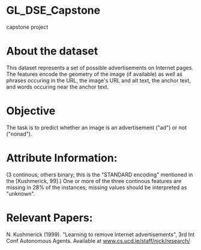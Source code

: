 # GL_DSE_Capstone
capstone project

# About the dataset

This dataset represents a set of possible advertisements on Internet pages. The features encode the geometry of the image (if available) as well as phrases occuring in the URL, the image's URL and alt text, the anchor text, and words occuring near the anchor text.

# Objective

The task is to predict whether an image is an advertisement ("ad") or not ("nonad").

# Attribute Information:

(3 continous; others binary; this is the "STANDARD encoding" mentioned in the [Kushmerick, 99].)
One or more of the three continous features are missing in 28% of the instances; missing values should be interpreted as "unknown".

# Relevant Papers:

N. Kushmerick (1999). "Learning to remove Internet advertisements", 3rd Int Conf Autonomous Agents. Available at www.cs.ucd.ie/staff/nick/research/
